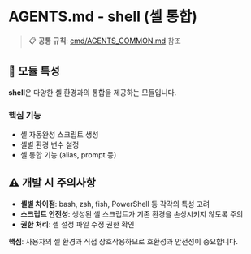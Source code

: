 # AGENTS.md - shell (셸 통합)

> 📋 **공통 규칙**: [cmd/AGENTS_COMMON.md](../AGENTS_COMMON.md) 참조

## 🎯 모듈 특성

**shell**은 다양한 셸 환경과의 통합을 제공하는 모듈입니다.

### 핵심 기능

- 셸 자동완성 스크립트 생성
- 셸별 환경 변수 설정
- 셸 통합 기능 (alias, prompt 등)

## ⚠️ 개발 시 주의사항

- **셸별 차이점**: bash, zsh, fish, PowerShell 등 각각의 특성 고려
- **스크립트 안전성**: 생성된 셸 스크립트가 기존 환경을 손상시키지 않도록 주의
- **권한 처리**: 셸 설정 파일 수정 권한 확인

**핵심**: 사용자의 셸 환경과 직접 상호작용하므로 호환성과 안전성이 중요합니다.
